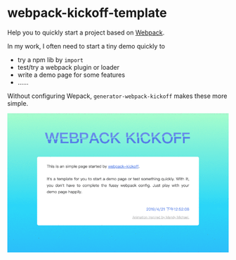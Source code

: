 # webpack-kickoff-template

Help you to quickly start a project based on [Webpack](https://webpack.js.org/).

In my work, I often need to start a tiny demo quickly to

- try a npm lib by `import`
- test/try a webpack plugin or loader
- write a demo page for some features
- ……

Without configuring Wepack, `generator-webpack-kickoff` makes these more simple.

![](./docs/page.gif)
